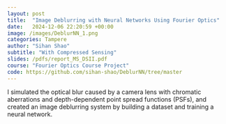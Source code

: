 ```yaml
---
layout: post
title:  "Image Deblurring with Neural Networks Using Fourier Optics"
date:   2024-12-06 22:20:59 +00:00
image: /images/DeblurNN_1.png
categories: Tampere
author: "Sihan Shao"
subtitle: "With Compressed Sensing"
slides: /pdfs/report_MS_DSII.pdf
course: "Fourier Optics Course Project"
code: https://github.com/sihan-shao/DeblurNN/tree/master
---
```


I simulated the optical blur caused by a camera lens with chromatic aberrations and depth-dependent point spread functions (PSFs), and created an image deblurring system by building a dataset and training a neural network.